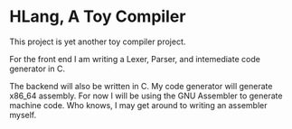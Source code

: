 # HLang, A Toy Compiler

This project is yet another toy compiler project.

For the front end I am writing a Lexer, Parser, and intemediate code generator in C.

The backend will also be written in C. My code generator will generate x86_64 assembly.
For now I will be using the GNU Assembler to generate machine code. Who knows, I may get around to writing an assembler myself.


